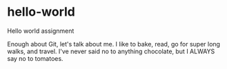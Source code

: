 # hello-world
Hello world assignment

Enough about Git, let's talk about me. I like to bake, read, go for super long walks, and travel. I've never said no to anything chocolate, but I ALWAYS say no to tomatoes.  
